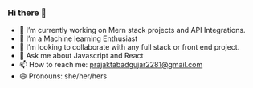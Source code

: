 ### Hi there 👋

- 🔭 I’m currently working on Mern stack projects and API Integrations.
- 🌱 I’m a Machine learning Enthusiast
- 👯 I’m looking to collaborate with any full stack or front end project.
- 💬 Ask me about Javascript and React  
- 📫 How to reach me: prajaktabadgujar2281@gmail.com
- 😄 Pronouns: she/her/hers


